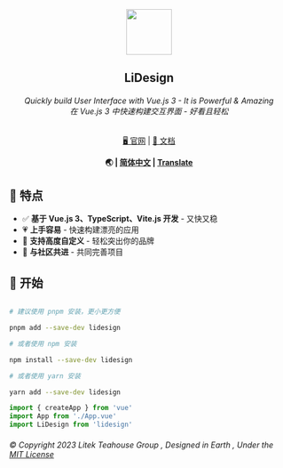 <div align="center">

<img src="https://avatars.githubusercontent.com/u/114280360?s=200&v=4" height="82" width="82"/>

<h2>LiDesign</h2>

<h6>Quickly build User Interface with Vue.js 3 - It is Powerful & Amazing<br>
在 Vue.js 3 中快速构建交互界面 - 好看且轻松</h6>

<a href="https://ds.licn.eu.org">
🖥 官网</a> | 
<a href="https://ds.licn.eu.org">
📃 文档</a>

<b>🌏 | <a href="https://github.com/litekcn/lidesign/README.md">简体中文</a> | <a href="https://github.com/xwtlt/Yuqin/">Translate</a></b>

</div>

## 🎊 特点

- ✅ **基于 Vue.js 3、TypeScript、Vite.js 开发** - 又快又稳
- 💗 **上手容易** - 快速构建漂亮的应用
- 🔨 **支持高度自定义** - 轻松突出你的品牌
- 🎯 **与社区共进** - 共同完善项目

## 📲 开始

```sh

# 建议使用 pnpm 安装，更小更方便

pnpm add --save-dev lidesign

# 或者使用 npm 安装

npm install --save-dev lidesign

# 或者使用 yarn 安装

yarn add --save-dev lidesign

```

```typescript
import { createApp } from 'vue'
import App from './App.vue'
import LiDesign from 'lidesign'
```

<h6>© Copyright 2023 Litek Teahouse Group , Designed in Earth , Under the <a href="https://github.com/litekcn/lidesign/LICENSE">MIT License</a></h6>



